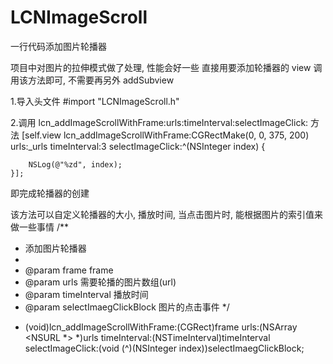 # LCNImageScroll
一行代码添加图片轮播器

项目中对图片的拉伸模式做了处理, 性能会好一些
直接用要添加轮播器的 view 调用该方法即可, 不需要再另外 addSubview

1.导入头文件
  #import "LCNImageScroll.h"
  
2.调用 lcn_addImageScrollWithFrame:urls:timeInterval:selectImageClick: 方法
  [self.view lcn_addImageScrollWithFrame:CGRectMake(0, 0, 375, 200) urls:_urls timeInterval:3 selectImageClick:^(NSInteger index) {
        
        NSLog(@"%zd", index);
    }];
  
即完成轮播器的创建

该方法可以自定义轮播器的大小, 播放时间, 当点击图片时, 能根据图片的索引值来做一些事情
/**
  *  添加图片轮播器
  *
  *  @param frame        frame
  *  @param urls         需要轮播的图片数组(url)
  *  @param timeInterval 播放时间
  *  @param selectImaegClickBlock 图片的点击事件
  */
  - (void)lcn_addImageScrollWithFrame:(CGRect)frame urls:(NSArray <NSURL *> *)urls timeInterval:(NSTimeInterval)timeInterval selectImageClick:(void (^)(NSInteger index))selectImaegClickBlock;
  
